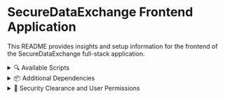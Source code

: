 # SecureDataExchange Frontend Application

This README provides insights and setup information for the frontend of the SecureDataExchange full-stack application.

<details>
<summary> 🔍 Available Scripts</summary>

### `yarn start`
- **What it does**: Launches the app in development mode.
- **Access**: Open [http://localhost:3000](http://localhost:3000) to view it in your browser.
- **Features**:
  - Automatic page reloading upon source code changes.
  - Displays lint errors in the console.

### `yarn test`
- **What it does**: Starts the test runner in interactive watch mode.

### `yarn build`
- **What it does**: Creates a production-ready build in the `build` folder.
- **Features**:
  - Bundles React in production mode.
  - Optimizes for the best performance.
  - Minifies the build and appends hashes to filenames for cache management.

### `yarn eject`
- **Caution**: This is irreversible! Once you've ejected, there's no going back.
- **What it does**: Provides more control over build tools and configurations by removing the single build dependency and copying all configurations and dependencies into your project.
- **Note**: Ejecting is optional. It's beneficial for larger projects requiring customization. Use with caution and understand the consequences before proceeding.

</details>

<details>
<summary>📦 Additional Dependencies</summary>

For a holistic frontend functionality in the SecureDataExchange application, we've integrated some pivotal dependencies:

### `react-router-dom`
- **What it does**: Enables dynamic routing in the application, vital for crafting intuitive navigation within single-page applications.

### `axios`
- **What it does**: An esteemed promise-driven HTTP client instrumental in making asynchronous requests in JavaScript, paramount for asynchronous HTTP requests to RESTful endpoints and curating CRUD operations.

### `react-cookie`
- **What it does**: Offers a seamless cookie management system within React, crucial for reading, setting, and managing cookies across components.

### `jwt-decode`
- **What it does**: Facilitates decoding of JWTs, empowering the application to extract and use information stored in JSON Web Tokens. It's critical for user authentication and role-based access control within the application.

### `zxcvbn`
- **What it does**: A password strength estimation library that evaluates password strength based on factors like length, complexity, and dictionary words. It helps ensure users create strong passwords during registration to enhance security.

To seamlessly integrate these dependencies, execute:

```bash
yarn add react-router-dom axios react-cookie jwt-decode zxcvbn
```
</details>

<details>
<summary>🔐 Security Clearance and User Permissions</summary>

In the SecureDataExchange application, user permissions and visibility are governed by their designated security clearance levels. Below is a breakdown of the functionalities and access granted to each security clearance level:

### Level 0
- **Permissions**:
  - **GET**: Users can retrieve information.
- **Restrictions**: Certain sensitive information might be concealed or redacted.

### Level 1
- **Permissions**:
  - **GET**: Users can retrieve information.
  - **POST**: Users can add or submit new information.
- **Restrictions**: While users can both retrieve and post, certain data points or functionalities might be restricted based on their clearance.

### Level 2
- **Permissions**:
  - **GET**: Users can retrieve information.
  - **POST**: Users can add or submit new information.
  - **PUT**: Users can modify or update existing information. This includes saving data to their personal lists.
  - **DELETE**: Users can remove data from their saved lists. However, they cannot delete the core data.
- **Restrictions**: Even though they have more access, some functionalities or data might still be restricted.

### Level 3 (Admins)
- **Permissions**:
  - **Full Access**: Admins can GET, POST, PUT, and DELETE data. They have the most extensive set of privileges and can manage users, data, and application settings.
- **Note**: Admins should be cautious and operate with due diligence given their elevated access rights.

Always ensure that you're aware of your security clearance and only perform actions within your designated permissions. Misuse or unauthorized access attempts will be logged and may have consequences.

</details>



